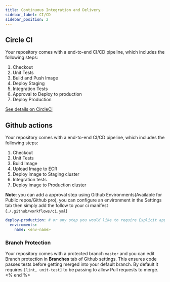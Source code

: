 ```yaml
---
title: Continuous Integration and Delivery
sidebar_label: CI/CD
sidebar_position: 2
---
```


## Circle CI
Your repository comes with a end-to-end CI/CD pipeline, which includes the following steps:
1. Checkout
2. Unit Tests
3. Build and Push Image
4. Deploy Staging
5. Integration Tests
6. Approval to Deploy to production
7. Deploy Production


[See details on CircleCi][circleci-details]

## Github actions
Your repository comes with a end-to-end CI/CD pipeline, which includes the following steps:
1. Checkout
2. Unit Tests
3. Build Image
4. Upload Image to ECR
4. Deploy image to Staging cluster
5. Integration tests
6. Deploy image to Production cluster

**Note**: you can add a approval step using Github Environments(Available for Public repos/Github pro), you can configure an environment in the Settings tab then simply add the follow to your ci manifest (`./.github/workflows/ci.yml`)
```yml
deploy-production: # or any step you would like to require Explicit approval
  enviroments:
    name: <env-name>
```
### Branch Protection
Your repository comes with a protected branch `master` and you can edit Branch protection in **Branches** tab of Github settings. This ensures code passes tests before getting merged into your default branch.
By default it requires `[lint, unit-test]` to be passing to allow Pull requests to merge.
<% end %>

[circleci-details]: https://github.com/commitdev/zero-backend-go/tree/main/templates/.circleci/README.md
[github-actions]: https://github.com/commitdev/zero-backend-go/tree/main/templates/.github/workflows/ci.yml